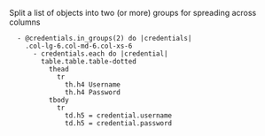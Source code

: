 Split a list of objects into two (or more) groups for spreading across columns

      - @credentials.in_groups(2) do |credentials|
        .col-lg-6.col-md-6.col-xs-6
          - credentials.each do |credential|
            table.table.table-dotted
              thead
                tr
                  th.h4 Username
                  th.h4 Password
              tbody
                tr
                  td.h5 = credential.username
                  td.h5 = credential.password
